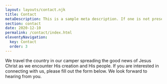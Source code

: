 ```yaml
---
layout: layouts/contact.njk
title: Contact
metaDescription: This is a sample meta description. If one is not present in your page/post's front matter, the default metadata.desciption will be used instead.
section: contact
date: 2020-12-10
permalink: /contact/index.html
eleventyNavigation:
  key: Contact
  order: 3
---
```

We travel the country in our camper spreading the good news of Jesus Christ as we encounter His creation and His people. If you are interested in connecting with us, please fill out the form below. We look forward to hearing from you.
